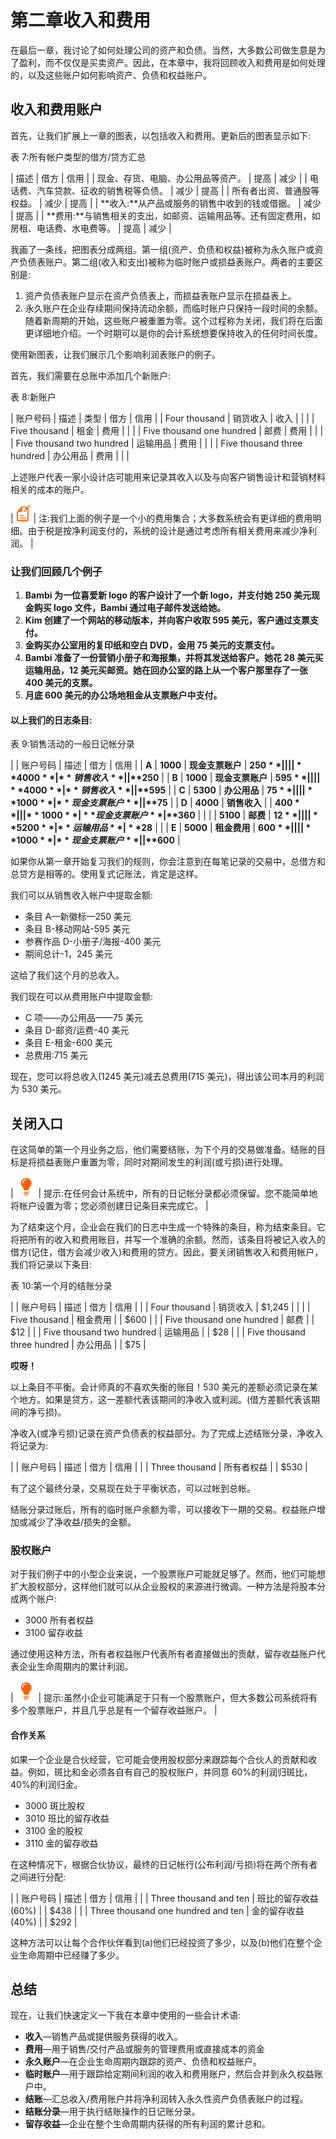 # 第二章收入和费用

在最后一章，我讨论了如何处理公司的资产和负债。当然，大多数公司做生意是为了盈利，而不仅仅是买卖资产。因此，在本章中，我将回顾收入和费用是如何处理的，以及这些账户如何影响资产、负债和权益账户。

## 收入和费用账户

首先，让我们扩展上一章的图表，以包括收入和费用。更新后的图表显示如下:

表 7:所有帐户类型的借方/贷方汇总

| 描述 | 借方 | 信用 |
| 现金、存货、电脑、办公用品等资产。 | 提高 | 减少 |
| 电话费、汽车贷款、征收的销售税等负债。 | 减少 | 提高 |
| 所有者出资、普通股等权益。 | 减少 | 提高 |
| **收入:**从产品或服务的销售中收到的钱或借据。 | 减少 | 提高 |
| **费用:**与销售相关的支出，如邮资、运输用品等。还有固定费用，如房租、电话费、水电费等。 | 提高 | 减少 |

我画了一条线，把图表分成两组。第一组(资产、负债和权益)被称为永久账户或资产负债表账户。第二组(收入和支出)被称为临时账户或损益表账户。两者的主要区别是:

1.  资产负债表账户显示在资产负债表上，而损益表账户显示在损益表上。
2.  永久账户在企业存续期间保持流动余额，而临时账户只保持一段时间的余额。随着新周期的开始，这些账户被重置为零。这个过程称为关闭，我们将在后面更详细地介绍。一个时期可以是你的会计系统想要保持收入的任何时间长度。

使用新图表，让我们展示几个影响利润表账户的例子。

首先，我们需要在总账中添加几个新账户:

表 8:新账户

| 账户号码 | 描述 | 类型 | 借方 | 信用 |
| Four thousand | 销货收入 | 收入 |  |  |
| Five thousand | 租金 | 费用 |  |  |
| Five thousand one hundred | 邮费 | 费用 |  |  |
| Five thousand two hundred | 运输用品 | 费用 |  |  |
| Five thousand three hundred | 办公用品 | 费用 |  |  |

上述账户代表一家小设计店可能用来记录其收入以及与向客户销售设计和营销材料相关的成本的账户。

| ![](img/note.png) | 注:我们上面的例子是一个小的费用集合；大多数系统会有更详细的费用明细。由于税是按净利润支付的，系统的设计是通过考虑所有相关费用来减少净利润。 |

### 让我们回顾几个例子

1.  **Bambi 为一位喜爱新 logo 的客户设计了一个新 logo，并支付她 250 美元现金购买 logo 文件，Bambi 通过电子邮件发送给她。**
2.  **Kim 创建了一个网站的移动版本，并向客户收取 595 美元，客户通过支票支付。**
3.  **金购买办公室用的复印纸和空白 DVD，金用 75 美元的支票支付。**
4.  **Bambi 准备了一份营销小册子和海报集，并将其发送给客户。她花 28 美元买运输用品，12 美元买邮资。她在回办公室的路上从一个客户那里存了一张 400 美元的支票。**
5.  **月底 600 美元的办公场地租金从支票账户中支付。**

#### 以上我们的日志条目:

表 9:销售活动的一般日记帐分录

|  | 账户号码 | 描述 | 借方 | 信用 |
| **A** | **1000** | **现金支票账户** | **$250** |  |
|  | **4000** | **销售收入** |  | **$250** |
| **B** | **1000** | **现金支票账户** | **$595** |  |
|  | **4000** | **销售收入** |  | **$595** |
| **C** | **5300** | **办公用品** | **$75** |  |
|  | **1000** | **现金支票账户** |  | **$75** |
| **D** | **4000** | **销售收入** |  | **$400** |
|  | **1000** | **现金支票账户** | **$360** |  |
|  | **5100** | **邮费** | **$12** |  |
|  | **5200** | **运输用品** | **$28** |  |
| **E** | **5000** | **租金费用** | **$600** |  |
|  | **1000** | **现金支票账户** |  | **$600** |

如果你从第一章开始复习我们的规则，你会注意到在每笔记录的交易中，总借方和总贷方是相等的。使用复式记账法，肯定是这样。

我们可以从销售收入帐户中提取金额:

*   条目 A—新徽标—250 美元
*   条目 B-移动网站-595 美元
*   参赛作品 D-小册子/海报-400 美元
*   期间总计-1，245 美元

这给了我们这个月的总收入。

我们现在可以从费用账户中提取金额:

*   C 项——办公用品——75 美元
*   条目 D-邮资/运费-40 美元
*   条目 E-租金-600 美元
*   总费用:715 美元

现在，您可以将总收入(1245 美元)减去总费用(715 美元)，得出该公司本月的利润为 530 美元。

## 关闭入口

在这简单的第一个月业务之后，他们需要结账，为下个月的交易做准备。结账的目标是将损益表账户重置为零，同时对期间发生的利润(或亏损)进行处理。

| ![](img/tip.png) | 提示:在任何会计系统中，所有的日记帐分录都必须保留。您不能简单地将帐户设置为零；您必须创建日记条目来完成它。 |

为了结束这个月，企业会在我们的日志中生成一个特殊的条目，称为结束条目。它将把所有的收入和费用账目，并写一个准确的余额。然而，该条目将被记入收入的借方(记住，借方会减少收入)和费用的贷方。因此，要关闭销售收入和费用帐户，我们将记录以下条目:

表 10:第一个月的结账分录

|  | 账户号码 | 描述 | 借方 | 信用 |
|  | Four thousand | 销货收入 | $1,245 |  |
|  | Five thousand | 租金费用 |  | $600 |
|  | Five thousand one hundred | 邮费 |  | $12 |
|  | Five thousand two hundred | 运输用品 |  | $28 |
|  | Five thousand three hundred | 办公用品 |  | $75 |

**哎呀！**

以上条目不平衡。会计师真的不喜欢失衡的账目！530 美元的差额必须记录在某个地方。如果是贷方，这一差额代表该期间的净收入或利润。(借方差额代表该期间的净亏损)。

净收入(或净亏损)记录在资产负债表的权益部分。为了完成上述结账分录，净收入将记录为:

|  | 账户号码 | 描述 | 借方 | 信用 |
|  | Three thousand | 所有者权益 |  | $530 |

有了这个最终分录，交易现在处于平衡状态，可以过帐到总帐。

结账分录过账后，所有的临时账户余额为零，可以接收下一期的交易。权益账户增加或减少了净收益/损失的金额。

### 股权账户

对于我们例子中的小型企业来说，一个股票账户可能就足够了。然而，他们可能想扩大股权部分，这样他们就可以从企业股权的来源进行微调。一种方法是将股本分成两个账户:

*   3000 所有者权益
*   3100 留存收益

通过使用这种方法，所有者权益账户代表所有者直接做出的贡献，留存收益账户代表企业生命周期内的累计利润。

| ![](img/tip.png) | 提示:虽然小企业可能满足于只有一个股票账户，但大多数公司系统将有多个股票账户，并且几乎总是有一个留存收益账户。 |

#### 合作关系

如果一个企业是合伙经营，它可能会使用股权部分来跟踪每个合伙人的贡献和收益。例如，斑比和金必须各自有自己的股权账户，并同意 60%的利润归斑比，40%的利润归金。

*   3000 斑比股权
*   3010 班比的留存收益
*   3100 金的股权
*   3110 金的留存收益

在这种情况下，根据合伙协议，最终的日记帐行(公布利润/亏损)将在两个所有者之间进行分配:

|  | 账户号码 | 描述 | 借方 | 信用 |
|  | Three thousand and ten | 班比的留存收益(60%) |  | $438 |
|  | Three thousand one hundred and ten | 金的留存收益(40%) |  | $292 |

这种方法可以让每个合作伙伴看到(a)他们已经投资了多少，以及(b)他们在整个企业生命周期中已经赚了多少。

## 总结

现在，让我们快速定义一下我在本章中使用的一些会计术语:

*   **收入**—销售产品或提供服务获得的收入。
*   **费用**—用于销售/交付产品或服务的管理费用或直接成本的资金
*   **永久账户**—在企业生命周期内跟踪的资产、负债和权益账户。
*   **临时账户**—用于跟踪给定期间利润的收入和费用账户，然后合并到永久权益账户中。
*   **结账**—汇总收入/费用账户并将净利润转入永久性资产负债表账户的过程。
*   **结账分录**—用于执行结账操作的日记账分录。
*   **留存收益**—企业在整个生命周期内获得的所有利润的累计总和。
